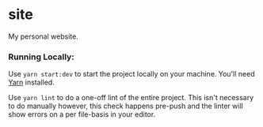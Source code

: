 # site
My personal website.

### Running Locally:

Use `yarn start:dev` to start the project locally on your machine. You'll need [Yarn](https://yarnpkg.com/) installed.

Use `yarn lint` to do a one-off lint of the entire project. This isn't necessary to do manually however, this check  happens pre-push and the linter will show errors on a per file-basis in your editor.
